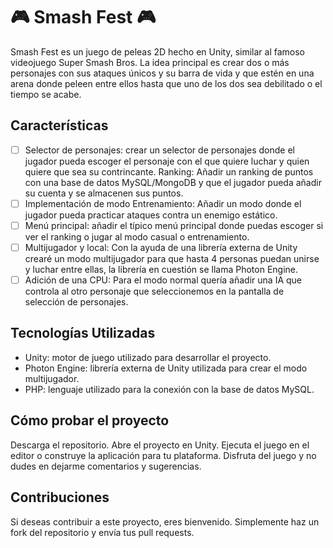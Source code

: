 # :video_game: Smash Fest :video_game:
Smash Fest es un juego de peleas 2D hecho en Unity, similar al famoso videojuego Super Smash Bros. La idea principal es crear dos o más personajes con sus ataques únicos y su barra de vida y que estén en una arena donde peleen entre ellos hasta que uno de los dos sea debilitado o el tiempo se acabe.

## Características
- [ ] Selector de personajes: crear un selector de personajes donde el jugador pueda escoger el personaje con el que quiere luchar y quien quiere que sea su contrincante.
Ranking: Añadir un ranking de puntos con una base de datos MySQL/MongoDB y que el jugador pueda añadir su cuenta y se almacenen sus puntos.
- [ ] Implementación de modo Entrenamiento: Añadir un modo donde el jugador pueda practicar ataques contra un enemigo estático.
- [ ] Menú principal: añadir el típico menú principal donde puedas escoger si ver el ranking o jugar al modo casual o entrenamiento.
- [ ] Multijugador y local: Con la ayuda de una librería externa de Unity crearé un modo multijugador para que hasta 4 personas puedan unirse y luchar entre ellas, la librería en cuestión se llama Photon Engine.
- [ ] Adición de una CPU: Para el modo normal quería añadir una IA que controla al otro personaje que seleccionemos en la pantalla de selección de personajes.

## Tecnologías Utilizadas
- Unity: motor de juego utilizado para desarrollar el proyecto.
- Photon Engine: librería externa de Unity utilizada para crear el modo multijugador.
- PHP: lenguaje utilizado para la conexión con la base de datos MySQL.

## Cómo probar el proyecto
  Descarga el repositorio.
  Abre el proyecto en Unity.
  Ejecuta el juego en el editor o construye la aplicación para tu plataforma.
  Disfruta del juego y no dudes en dejarme comentarios y sugerencias.
  
## Contribuciones
Si deseas contribuir a este proyecto, eres bienvenido. Simplemente haz un fork del repositorio y envía tus pull requests.

